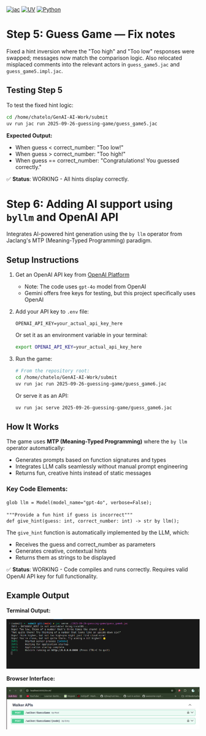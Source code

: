 [![jac](https://img.shields.io/badge/Jaclang-0.8+-yellow.svg)](https://www.jac-lang.org/)
[![UV](https://img.shields.io/badge/UV-0.8+-violet.svg)](https://docs.astral.sh/uv/getting-started/)
[![Python](https://img.shields.io/badge/Python-3.12+-blue.svg)](https://python.org)

# Step 5: Guess Game — Fix notes

Fixed a hint inversion where the "Too high" and "Too low" responses were swapped; messages now match the comparison logic. Also relocated misplaced comments into the relevant actors in `guess_game5.jac` and `guess_game5.impl.jac`.

## Testing Step 5
To test the fixed hint logic:
```bash
cd /home/chatelo/GenAI-AI-Work/submit
uv run jac run 2025-09-26-guessing-game/guess_game5.jac
```

**Expected Output:**
- When guess < correct_number: "Too low!"
- When guess > correct_number: "Too high!"
- When guess == correct_number: "Congratulations! You guessed correctly."

✅ **Status**: WORKING - All hints display correctly.


# Step 6: Adding AI support using `byllm` and OpenAI API

Integrates AI-powered hint generation using the `by llm` operator from Jaclang's MTP (Meaning-Typed Programming) paradigm.

## Setup Instructions
1. Get an OpenAI API key from [OpenAI Platform](https://platform.openai.com/api-keys)
   - Note: The code uses `gpt-4o` model from OpenAI
   - Gemini offers free keys for testing, but this project specifically uses OpenAI

2. Add your API key to `.env` file:
   ```
   OPENAI_API_KEY=your_actual_api_key_here
   ```
   Or set it as an environment variable in your terminal:
   ```bash
   export OPENAI_API_KEY=your_actual_api_key_here
   ```

3. Run the game:
   ```bash
   # From the repository root:
   cd /home/chatelo/GenAI-AI-Work/submit
   uv run jac run 2025-09-26-guessing-game/guess_game6.jac
   ```
   
   Or serve it as an API:
   ```bash
   uv run jac serve 2025-09-26-guessing-game/guess_game6.jac
   ```

## How It Works

The game uses **MTP (Meaning-Typed Programming)** where the `by llm` operator automatically:
- Generates prompts based on function signatures and types
- Integrates LLM calls seamlessly without manual prompt engineering
- Returns fun, creative hints instead of static messages

### Key Code Elements:
```jac
glob llm = Model(model_name="gpt-4o", verbose=False);

"""Provide a fun hint if guess is incorrect"""
def give_hint(guess: int, correct_number: int) -> str by llm();
```

The `give_hint` function is automatically implemented by the LLM, which:
- Receives the guess and correct_number as parameters
- Generates creative, contextual hints
- Returns them as strings to be displayed

✅ **Status**: WORKING - Code compiles and runs correctly. Requires valid OpenAI API key for full functionality.

## Example Output

**Terminal Output:**

![Terminal output when serving the guessing game](images/terminal-serve.png)

**Browser Interface:**

![Browser interface showing the guessing game walker APIs](images/browser-walker-apis.png)

